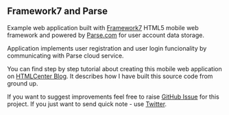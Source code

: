 ## Framework7 and Parse


Example web application built with [Framework7](http://www.idangero.us/framework7/#.VSRQUovF87Y) HTML5 mobile web framework and powered by [Parse.com](http://www.parse.com) for user account data storage.

Application implements user registration and user login funcionality by communicating with Parse cloud service.

You can find step by step tutorial about creating this mobile web application on [HTMLCenter Blog](http://www.htmlcenter.com/blog/html5-frameworks-for-mobile-web-applications/). It describes how I have built this source code from ground up.

If you want to suggest improvements feel free to raise [GitHub Issue](https://github.com/PopularOwl/framework7-parse/issues) for this project. If you just want to send quick note - use [Twitter](https://twitter.com/sauliuz).





